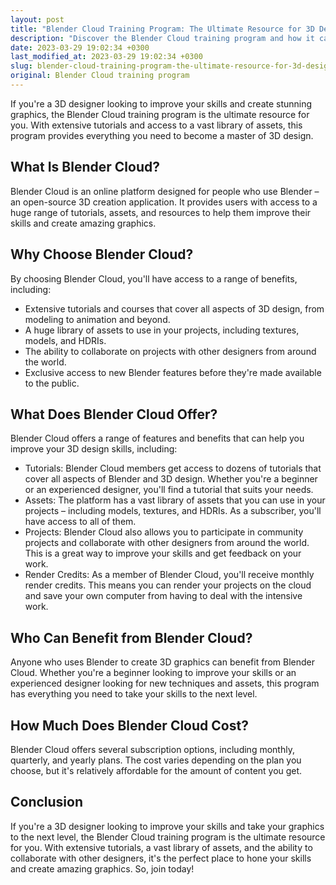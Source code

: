 ```yaml
---
layout: post
title: "Blender Cloud Training Program: The Ultimate Resource for 3D Designers"
description: "Discover the Blender Cloud training program and how it can help you become a master of 3D design. With extensive tutorials and assets, you'll learn everything you need to know to improve your skills and create stunning graphics."
date: 2023-03-29 19:02:34 +0300
last_modified_at: 2023-03-29 19:02:34 +0300
slug: blender-cloud-training-program-the-ultimate-resource-for-3d-designers
original: Blender Cloud training program
---
```


If you're a 3D designer looking to improve your skills and create stunning graphics, the Blender Cloud training program is the ultimate resource for you. With extensive tutorials and access to a vast library of assets, this program provides everything you need to become a master of 3D design.

## What Is Blender Cloud?

Blender Cloud is an online platform designed for people who use Blender – an open-source 3D creation application. It provides users with access to a huge range of tutorials, assets, and resources to help them improve their skills and create amazing graphics.

## Why Choose Blender Cloud?

By choosing Blender Cloud, you'll have access to a range of benefits, including:
- Extensive tutorials and courses that cover all aspects of 3D design, from modeling to animation and beyond.
- A huge library of assets to use in your projects, including textures, models, and HDRIs.
- The ability to collaborate on projects with other designers from around the world.
- Exclusive access to new Blender features before they're made available to the public.

## What Does Blender Cloud Offer?

Blender Cloud offers a range of features and benefits that can help you improve your 3D design skills, including:
- Tutorials: Blender Cloud members get access to dozens of tutorials that cover all aspects of Blender and 3D design. Whether you're a beginner or an experienced designer, you'll find a tutorial that suits your needs.
- Assets: The platform has a vast library of assets that you can use in your projects – including models, textures, and HDRIs. As a subscriber, you'll have access to all of them.
- Projects: Blender Cloud also allows you to participate in community projects and collaborate with other designers from around the world. This is a great way to improve your skills and get feedback on your work.
- Render Credits: As a member of Blender Cloud, you'll receive monthly render credits. This means you can render your projects on the cloud and save your own computer from having to deal with the intensive work.

## Who Can Benefit from Blender Cloud?

Anyone who uses Blender to create 3D graphics can benefit from Blender Cloud. Whether you're a beginner looking to improve your skills or an experienced designer looking for new techniques and assets, this program has everything you need to take your skills to the next level.

## How Much Does Blender Cloud Cost?

Blender Cloud offers several subscription options, including monthly, quarterly, and yearly plans. The cost varies depending on the plan you choose, but it's relatively affordable for the amount of content you get. 

## Conclusion

If you're a 3D designer looking to improve your skills and take your graphics to the next level, the Blender Cloud training program is the ultimate resource for you. With extensive tutorials, a vast library of assets, and the ability to collaborate with other designers, it's the perfect place to hone your skills and create amazing graphics.  So, join today!